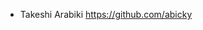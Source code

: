 <!--

# Contributors to Known

The following corporate and individuals have made major contributions to know.
-->

- Takeshi Arabiki https://github.com/abicky